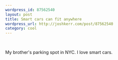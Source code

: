 ```yaml
--- 
wordpress_id: 87562540
layout: post
title: Smart cars can fit anywhere
wordpress_url: http://joshkerr.com/post/87562540
category: cool
---
```

<img src="http://joshkerr.com/photo/1280/87562540/1/riusqHSdhl7lann6MLKSfbmD" alt=""/><br/><br/><p>My brother's parking spot in NYC. I love smart cars.</p>
